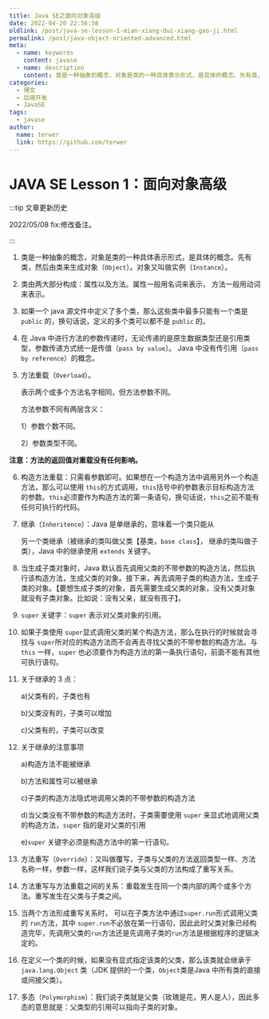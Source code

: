 ```yaml
---
title: Java SE之面向对象高级
date: 2022-04-20 22:56:58
oldlink: /post/java-se-lesson-1-mian-xiang-dui-xiang-gao-ji.html
permalink: /post/java-object-oriented-advanced.html
meta:
  - name: keywords
    content: javase
  - name: description
    content: 类是一种抽象的概念，对象是类的一种具体表示形式，是具体的概念。先有类，然后由类来生成对象（`Object`）。对象又叫做实例（`Instance`）。
categories:
  - 博文
  - 后端开发
  - JavaSE
tags:
  - javase
author: 
  name: terwer
  link: https://github.com/terwer
---
```

# JAVA SE Lesson 1：面向对象高级

:::tip 文章更新历史

2022/05/08 fix:修改备注。

:::

1. 类是一种抽象的概念，对象是类的一种具体表示形式，是具体的概念。先有类，然后由类来生成对象（`Object`）。对象又叫做实例（`Instance`）。

2. 类由两大部分构成：属性以及方法。属性一般用名词来表示， 方法一般用动词来表示。

3. 如果一个 java 源文件中定义了多个类，那么这些类中最多只能有一个类是 `public` 的，换句话说，定义的多个类可以都不是 `public`  的。

4. 在 Java 中进行方法的参数传递时，无论传递的是原生数据类型还是引用类型，参数传递方式统一是传值（`pass by value`）。 Java 中没有传引用（`pass by reference`）的概念。

5. 方法重载（`Overload`）。 

   表示两个或多个方法名字相同，但方法参数不同。

   方法参数不同有两层含义：

   1）参数个数不同。

   2）参数类型不同。

**注意：方法的返回值对重载没有任何影响。**

6. 构造方法重载：只需看参数即可。如果想在一个构造方法中调用另外一个构造方法，那么可以使用 `this`的方式调用，`this`括号中的参数表示目标构造方法的参数。`this`必须要作为构造方法的第一条语句，换句话说，`this`之前不能有任何可执行的代码。

7. 继承（`Inheritence`）：Java 是单继承的，意味着一个类只能从

   另一个类继承（被继承的类叫做父类【基类，`base class`】， 继承的类叫做子类），Java 中的继承使用 `extends` 关键字。

8. 当生成子类对象时，Java 默认首先调用父类的不带参数的构造方法，然后执行该构造方法，生成父类的对象。接下来，再去调用子类的构造方法，生成子类的对象。【要想生成子类的对象，首先需要生成父类的对象，没有父类对象就没有子类对象。比如说：没有父亲，就没有孩子】。

9. `super` 关键字：`super` 表示对父类对象的引用。

10. 如果子类使用 `super`显式调用父类的某个构造方法，那么在执行的时候就会寻找与 `super`所对应的构造方法而不会再去寻找父类的不带参数的构造方法。与`this` 一样，`super` 也必须要作为构造方法的第一条执行语句，前面不能有其他可执行语句。

11. 关于继承的 3 点：

    a)父类有的，子类也有

    b)父类没有的，子类可以增加

    c)父类有的，子类可以改变

12. 关于继承的注意事项

    a)构造方法不能被继承

    b)方法和属性可以被继承

    c)子类的构造方法隐式地调用父类的不带参数的构造方法

    d)当父类没有不带参数的构造方法时，子类需要使用 `super` 来显式地调用父类的构造方法，`super`  指的是对父类的引用

    e)`super` 关键字必须是构造方法中的第一行语句。

13. 方法重写（`Override`）：又叫做覆写，子类与父类的方法返回类型一样、方法名称一样，参数一样，这样我们说子类与父类的方法构成了重写关系。

14. 方法重写与方法重载之间的关系：重载发生在同一个类内部的两个或多个方法。重写发生在父类与子类之间。

15. 当两个方法形成重写关系时， 可以在子类方法中通过`super.run`形式调用父类的 `run`方法，其中 `super.run`不必放在第一行语句，因此此时父类对象已经构造完毕，先调用父类的`run`方法还是先调用子类的`run`方法是根据程序的逻辑决定的。

16. 在定义一个类的时候，如果没有显式指定该类的父类，那么该类就会继承于` java.lang.Object` 类（JDK 提供的一个类，`Object`类是Java 中所有类的直接或间接父类）。

17. 多态（`Polymorphism`）：我们说子类就是父类（玫瑰是花，男人是人），因此多态的意思就是：父类型的引用可以指向子类的对象。